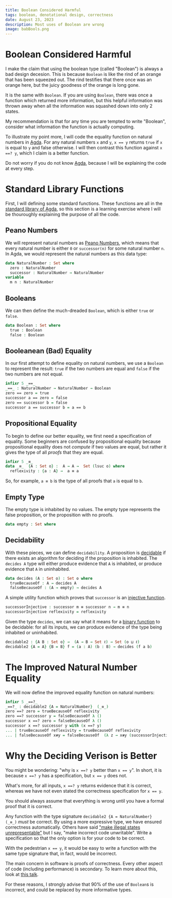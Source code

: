 ```yaml
---
title: Boolean Considered Harmful
tags: boolean, denotational design, correctness
date: August 23, 2023
description: Most uses of Boolean are wrong
image: babBools.png
---
```



# Boolean Considered Harmful

I make the claim that using the boolean type (called "Boolean")
is always a bad design decesion. This is because `Boolean` is
like the rind of an orange that has been squeezed out. The rind
testifies that there once was an orange here, but the juicy goodness
of the orange is long gone.

It is the same with `Boolean`. If you are using `Boolean`, there was
once a function which returned more information, but this helpful information
was thrown away when all the information was squashed down into only 2 states.

My recommendation is that for any time you are tempted to write "Boolean", consider
what information the function is actually computing.

To illustrate my point more, I will code the equality function on natural numbers in
[Agda](https://en.wikipedia.org/wiki/Agda_(programming_language)). For any natural numbers `x` and `y`, `x == y` returns `true` if `x` is equal
to `y` and false otherwise. I will then contrast this function against `x ==? y`, which I claim
is a better function.

Do not worry if you do not know [Agda](https://en.wikipedia.org/wiki/Agda_(programming_language)), because
I will be explaining the code at every step.


# Standard Library Functions

First, I will defining some standard functions.
These functions are all in the [standard library of Agda](https://agda.github.io/agda-stdlib/),
so this section is a learning exercise where I will be thouroughly explaining the purpose of all
the code.

## Peano Numbers

We will represent natural numbers as [Peano Numbers](https://en.wikipedia.org/wiki/Peano_axioms), which means
that every natural number is either `0` or `successor(n)` for some natural number `n`. In Agda, we would
represent the natural numbers as this data type:

```agda
data NaturalNumber : Set where
  zero : NaturalNumber
  successor : NaturalNumber → NaturalNumber
variable
  m n : NaturalNumber
```
## Booleans

We can then define the much-dreaded `Boolean`, which is either `true` or `false`.

```agda
data Boolean : Set where
  true : Boolean
  false : Boolean
```
## Booleanean (Bad) Equality

In our first attempt to define equality on natural numbers, we use a `Boolean` to represent the result:
`true` if the two numbers are equal and `false` if the two numbers are not equal.

```agda
infixr 5 _==_
_==_ : NaturalNumber → NaturalNumber → Boolean
zero == zero = true
successor a == zero = false
zero == successor b = false
successor a == successor b = a == b
```

## Propositional Equality

To begin to define our better equality, we first need a specification of equality.
Some beginners are confused by propositional equality because propositional equality
does not *compute* if two values are equal, but rather it gives the type of all *proofs*
that they are equal.

```agda
infixr 5 _≡_
data _≡_  {A : Set o} :  A → A →  Set (lsuc o) where
  reflexivity : {a : A} →  a ≡ a
```

So, for example, `a ≡ b` is the type of all proofs that `a` is equal to `b`.

## Empty Type

The empty type is inhabited by no values. The empty type represents the false proposition, or the proposition
with no proofs.

```agda
data empty : Set where
```

## Decidability

With these pieces, we can define `decidability`. A proposition
is [decidable](https://en.wikipedia.org/wiki/Decidability_(logic)) if there exists an
algorithm for deciding if the proposition is inhabited.
The `decides A` type will either produce evidence that `A` is inhabited, or
produce evidence that `A` in uninhabited.

```agda
data decides (A : Set o) : Set o where
  trueBecauseOf : A → decides A
  falseBecauseOf : (A → empty) → decides A
```

A simple utility function which proves that `successor` is
an [injective function](https://en.wikipedia.org/wiki/Injective_function).

```agda
successorInjective : successor m ≡ successor n → m ≡ n
successorInjective reflexivity = reflexivity
```

Given the type `decides`, we can say what it means for a [binary function](https://en.wikipedia.org/wiki/Binary_operation)
to be decidable: for all its inputs, we can produce evidence of the type
being inhabited or uninhabited.

```agda
decidable2 : {A B : Set o} →  (A → B → Set ℓ) → Set (o ⊔ ℓ)
decidable2 {A = A} {B = B} f = (a : A) (b : B) → decides (f a b)
```

# The Improved Natural Number Equality

We will now define the improved equality function on natural numbers:

```agda
infixr 5 _==?_
_==?_ : decidable2 {A = NaturalNumber}  (_≡_)
zero ==? zero = trueBecauseOf reflexivity
zero ==? successor y = falseBecauseOf λ ()
successor x ==? zero = falseBecauseOf λ ()
successor x ==? successor y with (x ==? y)
... | trueBecauseOf reflexivity = trueBecauseOf reflexivity
... | falseBecauseOf x≢y = falseBecauseOf  (λ z → x≢y (successorInjective z))
```

# Why the Deciding Verison is Better

You might be wondering: "why is `x ==? y` better than `x == y`". In short, it is because
`x ==? y` has a specification, but `x == y` does not.

What's more, for all inputs, `x ==? y` returns evidence that it is correct, whereas we have not even
stated the correctness specification for `x == y`.

You should always assume that everything is wrong until you have a formal proof that it is correct.

Any function with the type signature `decidable2 {A = NaturalNumber}  (_≡_)` *must* be correct. By
using a more expressive type, we have ensured correctness automatically.  Others have said
["make illegal states unrepresentable"](https://fsharpforfunandprofit.com/posts/designing-with-types-making-illegal-states-unrepresentable/)
but I say, "make incorrect code unwritable".
Write a specification so that the only option is for your code to be correct.

With the pedestrian `x == y`, it would be easy to write a function with the same type signature that,
in fact, would be incorrect.

The main concern in software is proofs of correctness. Every other aspect of code (including performance)
is secondary. To learn more about this, look at [this talk](https://github.com/conal/talk-2023-galilean-revolution).

For these reasons, I strongly advise that 90% of the use of `Boolean`s is incorrect, and could be
replaced by more informative types.
